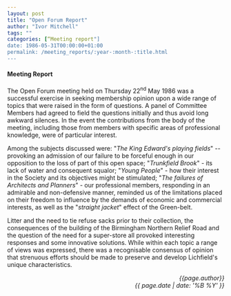 ```yaml
---
layout: post
title: "Open Forum Report"
author: "Ivor Mitchell"
tags: ""
categories: [“Meeting report"]
date: 1986-05-31T00:00:00+01:00
permalink: /meeting_reports/:year-:month-:title.html
---
```

#### Meeting Report ####

The Open Forum meeting held on Thursday 22<sup>nd</sup> May 1986 was a successful exercise in seeking membership opinion upon a wide range of topics that were raised in the form of questions. A panel of Committee Members had agreed to field the questions initially and thus avoid long awkward silences. In the event the contributions from the body of the meeting, including those from members with specific areas of professional knowledge, were of particular interest. 

Among the subjects discussed were: "*The King Edward's playing fields*" -- provoking an admission of our failure to be forceful enough in our opposition to the loss of part of this open space; "*Trunkfield Brook*" - its lack of water and consequent squalor; "*Young People*" - how their interest in the Society and its objectives might be stimulated; "*The failures of Architects and Planners*" - our professional members, responding in an admirable and non-defensive manner, reminded us of the limitations placed on their freedom to influence by the demands of economic and commercial interests, as well as the "*straight jacket*" effect of the Green-belt. 

Litter and the need to tie refuse sacks prior to their collection, the consequences of the building of the Birmingham Northern Relief Road and the question of the need for a super-store all provoked interesting responses and some innovative solutions. While within each topic a range of views was expressed, there was a recognisable consensus of opinion that strenuous efforts should be made to preserve and develop Lichfield's unique characteristics.

<p align="right"><i> {{page.author}} <br> {{ page.date | date: '%B %Y' }} </i></p>
